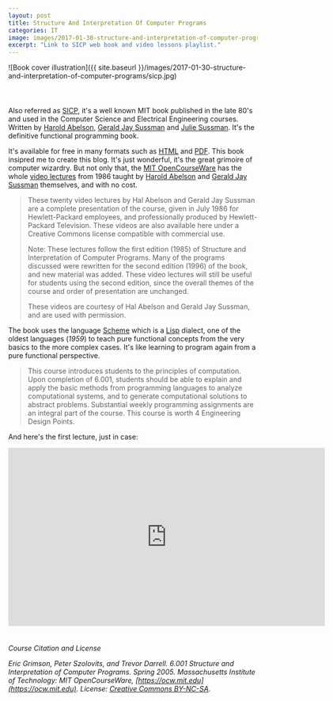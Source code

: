 ```yaml
---
layout: post
title: Structure And Interpretation Of Computer Programs
categories: IT
image: images/2017-01-30-structure-and-interpretation-of-computer-programs/sicp.jpg
excerpt: "Link to SICP web book and video lessons playlist."
---
```


![Book cover illustration]({{ site.baseurl }}/images/2017-01-30-structure-and-interpretation-of-computer-programs/sicp.jpg)

<div style="height: 25px;"></div>

Also referred as [SICP](https://en.wikipedia.org/wiki/Structure_and_Interpretation_of_Computer_Programs), it's a well known MIT book published in the late 80's and used in the Computer Science and Electrical Engineering courses. Written by [Harold Abelson](https://en.wikipedia.org/wiki/Harold_Abelson), [Gerald Jay Sussman](https://en.wikipedia.org/wiki/Gerald_Jay_Sussman) and [Julie Sussman](https://en.wikipedia.org/wiki/Julie_Sussman). It's the definitive functional programming book.

It's available for free in many formats such as [HTML](https://mitpress.mit.edu/sicp/full-text/book/book.html) and [PDF](https://github.com/sarabander/sicp-pdf/blob/master/sicp.pdf). This book insipred me to create this blog. It's just wonderful, it's the great grimoire of computer wizardry. But not only that, the [MIT OpenCourseWare](https://ocw.mit.edu/) has the whole [video lectures](https://ocw.mit.edu/courses/electrical-engineering-and-computer-science/6-001-structure-and-interpretation-of-computer-programs-spring-2005) from 1986 taught by [Harold Abelson](https://en.wikipedia.org/wiki/Harold_Abelson) and [Gerald Jay Sussman](https://en.wikipedia.org/wiki/Gerald_Jay_Sussman) themselves, and with no cost.

>These twenty video lectures by Hal Abelson and Gerald Jay Sussman are a complete presentation of the course, given in July 1986 for Hewlett-Packard employees, and professionally produced by Hewlett-Packard Television. These videos are also available here under a Creative Commons license compatible with commercial use.
>
>Note: These lectures follow the first edition (1985) of Structure and Interpretation of Computer Programs. Many of the programs discussed were rewritten for the second edition (1996) of the book, and new material was added. These video lectures will still be useful for students using the second edition, since the overall themes of the course and order of presentation are unchanged.
>
>These videos are courtesy of Hal Abelson and Gerald Jay Sussman, and are used with permission.

The book uses the language [Scheme](https://en.wikipedia.org/wiki/Scheme_(programming_language)) which is a [Lisp](https://en.wikipedia.org/wiki/Lisp_(programming_language)) dialect, one of the oldest languages (*1959*) to teach pure functional concepts from the very basics to the more complex cases. It's like learning to program again from a pure functional perspective.

>This course introduces students to the principles of computation. Upon completion of 6.001, students should be able to explain and apply the basic methods from programming languages to analyze computational systems, and to generate computational solutions to abstract problems. Substantial weekly programming assignments are an integral part of the course. This course is worth 4 Engineering Design Points.

And here's the first lecture, just in case:

<iframe width="640" height="360" src="https://www.youtube.com/embed/2Op3QLzMgSY" frameborder="0" allowfullscreen></iframe>

<div style="height: 22px;"></div>

*Course Citation and License*

*Eric Grimson, Peter Szolovits, and Trevor Darrell. 6.001 Structure and Interpretation of Computer Programs. Spring 2005. Massachusetts Institute of Technology: MIT OpenCourseWare, [https://ocw.mit.edu](https://ocw.mit.edu). License: [Creative Commons BY-NC-SA](https://creativecommons.org/licenses/by-nc-sa/4.0/).*
